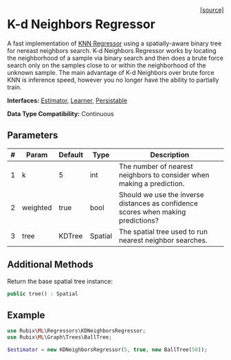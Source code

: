 <span style="float:right;"><a href="https://github.com/RubixML/RubixML/blob/master/src/Regressors/KDNeighborsRegressor.php">[source]</a></span>

# K-d Neighbors Regressor
A fast implementation of [KNN Regressor](knn-regressor.md) using a spatially-aware binary tree for nereast neighbors search. K-d Neighbors Regressor works by locating the neighborhood of a sample via binary search and then does a brute force search only on the samples close to or within the neighborhood of the unknown sample. The main advantage of K-d Neighbors over brute force KNN is inference speed, however you no longer have the ability to partially train.

**Interfaces:** [Estimator](../estimator.md), [Learner](../learner.md), [Persistable](../persistable.md)

**Data Type Compatibility:** Continuous

## Parameters
| # | Param | Default | Type | Description |
|---|---|---|---|---|
| 1 | k | 5 | int | The number of nearest neighbors to consider when making a prediction. |
| 2 | weighted | true | bool | Should we use the inverse distances as confidence scores when making predictions? |
| 3 | tree | KDTree | Spatial | The spatial tree used to run nearest neighbor searches. |

## Additional Methods
Return the base spatial tree instance:
```php
public tree() : Spatial
```

## Example
```php
use Rubix\ML\Regressors\KDNeighborsRegressor;
use Rubix\ML\Graph\Trees\BallTree;

$estimator = new KDNeighborsRegressor(5, true, new BallTree(50));
```